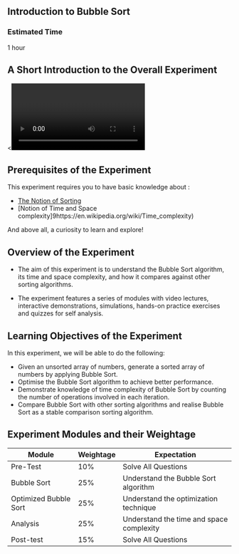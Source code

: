 ##  Introduction to Bubble Sort

### Estimated Time

1 hour

## A Short Introduction to the Overall Experiment

<<video link>>

## Prerequisites of the Experiment


This experiment requires you to have basic knowledge about :

   - [The Notion of Sorting](https://en.wikipedia.org/wiki/Sorting_algorithm)
   - [Notion of Time and Space complexity]9https://en.wikipedia.org/wiki/Time_complexity)

And above all, a curiosity to learn and explore!


## Overview of the Experiment

- The aim of this experiment is to understand the Bubble Sort algorithm, its time and space complexity, and how it compares against other sorting algorithms.

- The experiment features a series of modules with video lectures, interactive demonstrations, simulations, hands-on practice exercises and quizzes for self analysis.

## Learning Objectives of the Experiment

In this experiment, we will be able to do the following:

   - Given an unsorted array of numbers, generate a sorted array of numbers by applying Bubble Sort.
   - Optimise the Bubble Sort algorithm to achieve better performance.
   - Demonstrate knowledge of time complexity of Bubble Sort by counting the number of operations involved in each iteration.
   - Compare Bubble Sort with other sorting algorithms and realise Bubble Sort as a stable comparison sorting algorithm.

## Experiment Modules and their Weightage
|Module|Weightage|Expectation|   
|------|---------|-----------| 
| Pre-Test  | 10%  | Solve All Questions  |    
|Bubble Sort   | 25%  |Understand the Bubble Sort algorithm   |    
| Optimized Bubble Sort  |  25% | Understand the optimization technique  |   
|Analysis|25%|Understand the time and space complexity|
|Post-test|15%|Solve All Questions| 
